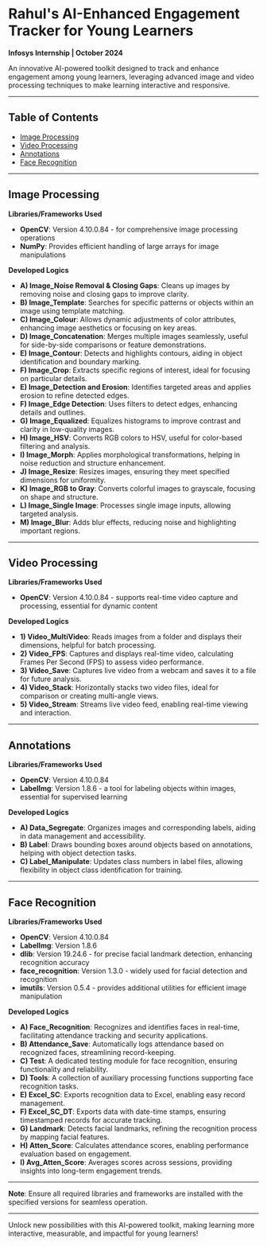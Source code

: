 # Rahul's AI-Enhanced Engagement Tracker for Young Learners  
**Infosys Internship | October 2024**

An innovative AI-powered toolkit designed to track and enhance engagement among young learners, leveraging advanced image and video processing techniques to make learning interactive and responsive.

---

## Table of Contents
- [Image Processing](#image-processing)
- [Video Processing](#video-processing)
- [Annotations](#annotations)
- [Face Recognition](#face-recognition)

---

## Image Processing

**Libraries/Frameworks Used**  
- **OpenCV**: Version 4.10.0.84 - for comprehensive image processing operations  
- **NumPy**: Provides efficient handling of large arrays for image manipulations  

**Developed Logics**  
- **A) Image_Noise Removal & Closing Gaps**:
   Cleans up images by removing noise and closing gaps to improve clarity.
- **B) Image_Template**: Searches for specific patterns or objects within an image using template matching.
- **C) Image_Colour**: Allows dynamic adjustments of color attributes, enhancing image aesthetics or focusing on key areas.
- **D) Image_Concatenation**: Merges multiple images seamlessly, useful for side-by-side comparisons or feature demonstrations.
- **E) Image_Contour**: Detects and highlights contours, aiding in object identification and boundary marking.
- **F) Image_Crop**: Extracts specific regions of interest, ideal for focusing on particular details.
- **E) Image_Detection and Erosion**: Identifies targeted areas and applies erosion to refine detected edges.
- **F) Image_Edge Detection**: Uses filters to detect edges, enhancing details and outlines.
- **G) Image_Equalized**: Equalizes histograms to improve contrast and clarity in low-quality images.
- **H) Image_HSV**: Converts RGB colors to HSV, useful for color-based filtering and analysis.
- **I) Image_Morph**: Applies morphological transformations, helping in noise reduction and structure enhancement.
- **J) Image_Resize**: Resizes images, ensuring they meet specified dimensions for uniformity.
- **K) Image_RGB to Gray**: Converts colorful images to grayscale, focusing on shape and structure.
- **L) Image_Single Image**: Processes single image inputs, allowing targeted analysis.
- **M) Image_Blur**: Adds blur effects, reducing noise and highlighting important regions.

---

## Video Processing

**Libraries/Frameworks Used**  
- **OpenCV**: Version 4.10.0.84 - supports real-time video capture and processing, essential for dynamic content  

**Developed Logics**  
- **1) Video_MultiVideo**: Reads images from a folder and displays their dimensions, helpful for batch processing.
- **2) Video_FPS**: Captures and displays real-time video, calculating Frames Per Second (FPS) to assess video performance.
- **3) Video_Save**: Captures live video from a webcam and saves it to a file for future analysis.
- **4) Video_Stack**: Horizontally stacks two video files, ideal for comparison or creating multi-angle views.
- **5) Video_Stream**: Streams live video feed, enabling real-time viewing and interaction.

---

## Annotations

**Libraries/Frameworks Used**  
- **OpenCV**: Version 4.10.0.84  
- **LabelImg**: Version 1.8.6 - a tool for labeling objects within images, essential for supervised learning  

**Developed Logics**  
- **A) Data_Segregate**: Organizes images and corresponding labels, aiding in data management and accessibility.
- **B) Label**: Draws bounding boxes around objects based on annotations, helping with object detection tasks.
- **C) Label_Manipulate**: Updates class numbers in label files, allowing flexibility in object class identification for training.

---

## Face Recognition

**Libraries/Frameworks Used**  
- **OpenCV**: Version 4.10.0.84  
- **LabelImg**: Version 1.8.6  
- **dlib**: Version 19.24.6 - for precise facial landmark detection, enhancing recognition accuracy  
- **face_recognition**: Version 1.3.0 - widely used for facial detection and recognition  
- **imutils**: Version 0.5.4 - provides additional utilities for efficient image manipulation  

**Developed Logics**  
- **A) Face_Recognition**: Recognizes and identifies faces in real-time, facilitating attendance tracking and security applications.
- **B) Attendance_Save**: Automatically logs attendance based on recognized faces, streamlining record-keeping.
- **C) Test**: A dedicated testing module for face recognition, ensuring functionality and reliability.
- **D) Tools**: A collection of auxiliary processing functions supporting face recognition tasks.
- **E) Excel_SC**: Exports recognition data to Excel, enabling easy record management.
- **F) Excel_SC_DT**: Exports data with date-time stamps, ensuring timestamped records for accurate tracking.
- **G) Landmark**: Detects facial landmarks, refining the recognition process by mapping facial features.
- **H) Atten_Score**: Calculates attendance scores, enabling performance evaluation based on engagement.
- **I) Avg_Atten_Score**: Averages scores across sessions, providing insights into long-term engagement trends.

---

**Note**: Ensure all required libraries and frameworks are installed with the specified versions for seamless operation. 

---

Unlock new possibilities with this AI-powered toolkit, making learning more interactive, measurable, and impactful for young learners!
